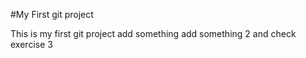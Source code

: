 #My First git project

This is my first git project
add something
add something 2 and check exercise 3
